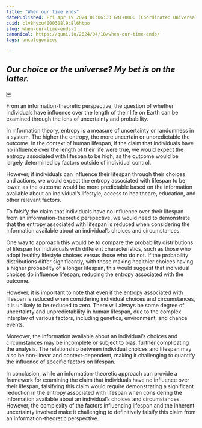 ```yaml
---
title: "When our time ends"
datePublished: Fri Apr 19 2024 01:06:33 GMT+0000 (Coordinated Universal Time)
cuid: clv8hyxu4000308l9c8l6htpo
slug: when-our-time-ends-1
canonical: https://quni.io/2024/04/18/when-our-time-ends/
tags: uncategorized

---
```


_Our choice or the universe? My bet is on the latter._
------------------------------------------------------

￼

From an information-theoretic perspective, the question of whether individuals have influence over the length of their life on Earth can be examined through the lens of uncertainty and probability.

In information theory, entropy is a measure of uncertainty or randomness in a system. The higher the entropy, the more uncertain or unpredictable the outcome. In the context of human lifespan, if the claim that individuals have no influence over the length of their life were true, we would expect the entropy associated with lifespan to be high, as the outcome would be largely determined by factors outside of individual control.

However, if individuals can influence their lifespan through their choices and actions, we would expect the entropy associated with lifespan to be lower, as the outcome would be more predictable based on the information available about an individual’s lifestyle, access to healthcare, education, and other relevant factors.

To falsify the claim that individuals have no influence over their lifespan from an information-theoretic perspective, we would need to demonstrate that the entropy associated with lifespan is reduced when considering the information available about an individual’s choices and circumstances.

One way to approach this would be to compare the probability distributions of lifespan for individuals with different characteristics, such as those who adopt healthy lifestyle choices versus those who do not. If the probability distributions differ significantly, with those making healthier choices having a higher probability of a longer lifespan, this would suggest that individual choices do influence lifespan, reducing the entropy associated with the outcome.

However, it is important to note that even if the entropy associated with lifespan is reduced when considering individual choices and circumstances, it is unlikely to be reduced to zero. There will always be some degree of uncertainty and unpredictability in human lifespan, due to the complex interplay of various factors, including genetics, environment, and chance events.

Moreover, the information available about an individual’s choices and circumstances may be incomplete or subject to bias, further complicating the analysis. The relationship between individual choices and lifespan may also be non-linear and context-dependent, making it challenging to quantify the influence of specific factors on lifespan.

In conclusion, while an information-theoretic approach can provide a framework for examining the claim that individuals have no influence over their lifespan, falsifying this claim would require demonstrating a significant reduction in the entropy associated with lifespan when considering the information available about an individual’s choices and circumstances. However, the complexity of the factors influencing lifespan and the inherent uncertainty involved make it challenging to definitively falsify this claim from an information-theoretic perspective.